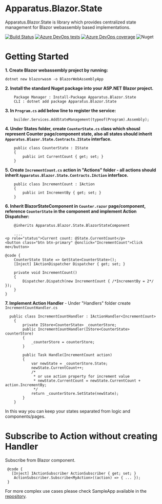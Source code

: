 Apparatus.Blazor.State
=========
Apparatus.Blazor.State is library which provides centralized state management for Blazor webassembly based implementations.

[![Build Status](https://dev.azure.com/Perpetuum-mobile/Apparatus.Blazor.State/_apis/build/status/Apparatus.Blazor.State-ASP.NET%20Core-CI?branchName=master)](https://dev.azure.com/Perpetuum-mobile/Apparatus.Blazor.State/_build/latest?definitionId=19&branchName=master)  [![Azure DevOps tests](https://img.shields.io/azure-devops/tests/Perpetuum-mobile/Apparatus.Blazor.State/19?compact_message&failed_label=failed&passed_label=passed&skipped_label=skipped)](https://dev.azure.com/Perpetuum-mobile/Apparatus.Blazor.State/_build/results?buildId=764&view=ms.vss-test-web.build-test-results-tab) [![Azure DevOps coverage](https://img.shields.io/azure-devops/coverage/Perpetuum-mobile/Apparatus.Blazor.State/19)](https://dev.azure.com/Perpetuum-mobile/Apparatus.Blazor.State/_build/results?buildId=764&view=codecoverage-tab) ![Nuget](https://img.shields.io/nuget/dt/Apparatus.Blazor.State)

# Getting Started #

__1. Create Blazor webassembly project by running:__
```
dotnet new blazorwasm -o BlazorWebAssemblyApp
```
__2. Install the standard Nuget package into your ASP.NET Blazor project.__
```
    Package Manager : Install-Package Apparatus.Blazor.State 
    CLI : dotnet add package Apparatus.Blazor.State
```
__3. In `Program.cs` add below line to register the service:__
```
	builder.Services.AddStateManagement(typeof(Program).Assembly);
```
__4. Under States folder, create `CounterState.cs` class which shousl represent Counter page/component state, also all states should inherit `Apparatus.Blazor.State.Contracts.IState` interface.__
```
    public class CounterState : IState
    {
        public int CurrentCount { get; set; }
    }
```
__5. Create `IncrementCount.cs` action in "Actions" folder - all actions should inherit `Apparatus.Blazor.State.Contracts.IAction` interface.__
```
    public class IncrementCount : IAction
    {
        public int IncrementBy { get; set; }
    }
```
__6. Inherit BlazorStateComponent in `Counter.razor` page/component, reference `CounterState` in the component and implement Action Dispatcher:__
```
	@inherits Apparatus.Blazor.State.BlazorStateComponent
```	
```	
    ....
<p role="status">Current count: @State.CurrentCount</p>
<button class="btn btn-primary" @onclick="IncrementCount">Click me</button>

@code {
    CounterState State => GetState<CounterState>(); 
    [Inject] IActionDispatcher Dispatcher { get; set; }

    private void IncrementCount()
    {
        Dispatcher.Dispatch(new IncrementCount { /*IncrementBy = 2*/ });
    }
}
```	
__7. Implement Action Handler__
    - Under "Handlers" folder create `IncrementCountHandler.cs` 
```	
  public class IncrementCountHandler : IActionHandler<IncrementCount>
    {
        private IStore<CounterState> _counterStore;
        public IncrementCountHandler(IStore<CounterState> counterStore)
        {
            _counterStore = counterStore; 
        }
        
        public Task Handle(IncrementCount action)
        {
            var newState = _counterStore.State;
            newState.CurrentCount++;
            /*
             * or use action property for increment value
             * newState.CurrentCount = newState.CurrentCount + action.IncrementBy;
             */
            return _counterStore.SetState(newState); 
        }
    }

```

In this way you can keep your states separated from logic and components/pages.

# Subscribe to Action without creating Handler #

Subscribe from Blazor component.
```	
 @code {
   [Inject] IActionSubscriber ActionSubscriber { get; set; }
	ActionSubscriber.Subscribe<MyAction>((action) => { ... });
 }

```	


For more complex use cases please check SampleApp available in the [repository](https://github.com/Inaccessible1/Apparatus.Blazor.State). 


